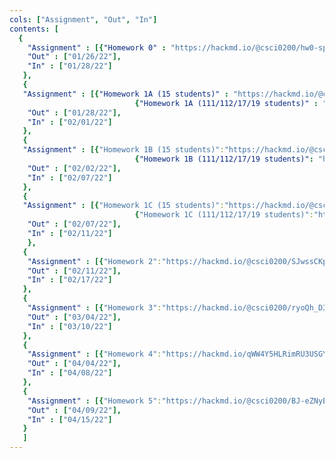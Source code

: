 ```yaml
---
cols: ["Assignment", "Out", "In"]
contents: [
  {
    "Assignment" : [{"Homework 0" : "https://hackmd.io/@csci0200/hw0-spr22"}],
    "Out" : ["01/26/22"],
    "In" : ["01/28/22"]
   },
   {
   "Assignment" : [{"Homework 1A (15 students)" : "https://hackmd.io/@csci0200/SJS72KCju"},
                            {"Homework 1A (111/112/17/19 students)" : "https://hackmd.io/@csci0200/B1fdCtcpu"}],
    "Out" : ["01/28/22"],
    "In" : ["02/01/22"]
   },
   {
   "Assignment" : [{"Homework 1B (15 students)":"https://hackmd.io/@csci0200/HJ7f4h-kt"},
                            {"Homework 1B (111/112/17/19 students)": "https://hackmd.io/@csci0200/B1FAA_JkF" }],
    "Out" : ["02/02/22"],
    "In" : ["02/07/22"]
   },
   {
   "Assignment" : [{"Homework 1C (15 students)":"https://hackmd.io/@csci0200/Skr6imjTO"},
                            {"Homework 1C (111/112/17/19 students)":"https://hackmd.io/@csci0200/H11bU_5Tu"}],
    "Out" : ["02/07/22"],
    "In" : ["02/11/22"]
	},
   {
    "Assignment" : [{"Homework 2":"https://hackmd.io/@csci0200/SJwssCKpF"}],
    "Out" : ["02/11/22"],
    "In" : ["02/17/22"]
   },
   {
    "Assignment" : [{"Homework 3":"https://hackmd.io/@csci0200/ryoQh_D3O"}],
    "Out" : ["03/04/22"],
    "In" : ["03/10/22"]
   },
   {
    "Assignment" : [{"Homework 4":"https://hackmd.io/qWW4Y5HLRimRU3USGYz_vw"}],
    "Out" : ["04/04/22"],
    "In" : ["04/08/22"]
   },
   {
    "Assignment" : [{"Homework 5":"https://hackmd.io/@csci0200/BJ-eZNyEc"}],
    "Out" : ["04/09/22"],
    "In" : ["04/15/22"]
   }
   ]
---
```

